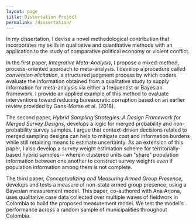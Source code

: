 ```yaml
---
layout: page
title: Dissertation Project
permalink: /dissertation/
---
```


In my dissertation, I devise a novel methodological contribution that incorporates my skills in qualitative and quantitative methods with an application to the study of comparative political economy or violent conflict.

In the first paper, *Integrative Meta-Analysis*, I propose a mixed-method, process-oriented approach to meta-analysis. I develop a procedure called *conversion elicitation*, a structured judgment process by which coders evaluate the information obtained from a qualitative study to supply information for meta-analysis via either a frequentist or Bayesian framework. I provide an applied example of this method to evaluate interventions toward reducing bureaucratic corruption based on an earlier review provided by Gans-Morse et al. (2018).  

The second paper, *Hybrid Sampling Strategies: A Design Framework for Merged Survey Designs*, develops a logic for merged probability and non-probability survey samples. I argue that context-driven decisions related to merged sampling designs can help to mitigate cost and information burdens while still retaining means to estimate uncertainty. As an extension of this paper, I also develop a survey weight estimation scheme for territorially-based hybrid samples-- wherein clustered units can "share" population information between one another to construct survey weights even if population information among them is not complete. 

The third paper, *Conceptualizing and Measuring Armed Group Presence*, develops and tests a measure of non-state armed group presence, using a Bayesian measurement model. This paper, co-authored with Ana Arjona, uses qualitative case data collected over multiple waves of fieldwork in Colombia to build the proposed measurement model. We test the model's performance across a random sample of municipalities throughout Colombia. 